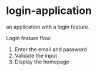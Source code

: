 # login-application
an application with a login feature.

Login feature flow:
1. Enter the email and password
2. Validate the input
3. Display the homepage

